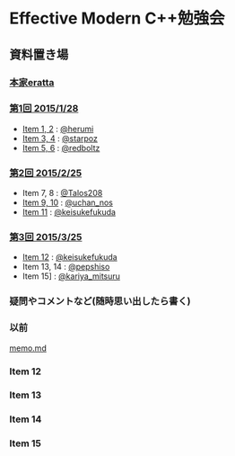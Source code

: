 # Effective Modern C++勉強会


## 資料置き場

### [本家eratta](http://www.aristeia.com/BookErrata/emc++-errata.html)

### [第1回 2015/1/28](https://atnd.org/events/60511)

* [Item 1, 2](http://www.slideshare.net/herumi/template-44013078) : [@herumi](https://twitter.com/herumi)
* [Item 3, 4](http://www.slideshare.net/starpos/effective-modern-c-1-item34) : [@starpoz](https://twitter.com/starpoz)
* [Item 5, 6](http://www.slideshare.net/taka111/emcpp0506) : [@redboltz](https://twitter.com/redboltz)

### [第2回 2015/2/25](https://atnd.org/events/62014)

* Item 7, 8 : [@Talos208](https://twitter.com/Talos208)
* [Item 9, 10](http://www.slideshare.net/uchan_nos/effective-modern-c-2pptx) : [@uchan_nos](https://twitter.com/uchan_nos)
* [Item 11](http://www.slideshare.net/KeisukeFukuda/effective-modern-c2-item1011) : [@keisukefukuda](https://twitter.com/keisukefukuda)

### [第3回 2015/3/25](https://atnd.org/events/63259)

* [Item 12](http://www.slideshare.net/KeisukeFukuda/effective-modern-c-3) : [@keisukefukuda](https://twitter.com/keisukefukuda)
* Item 13, 14 : [@pepshiso](https://twitter.com/pepshiso)
* Item 15] : [@kariya_mitsuru](https://twitter.com/kariya_mitsuru)

### 疑問やコメントなど(随時思い出したら書く)

### 以前

[memo.md](memo.md)

### Item 12
### Item 13
### Item 14
### Item 15
